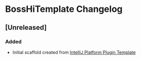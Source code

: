 <!-- Keep a Changelog guide -> https://keepachangelog.com -->

# BossHiTemplate Changelog

## [Unreleased]
### Added
- Initial scaffold created from [IntelliJ Platform Plugin Template](https://github.com/JetBrains/intellij-platform-plugin-template)
